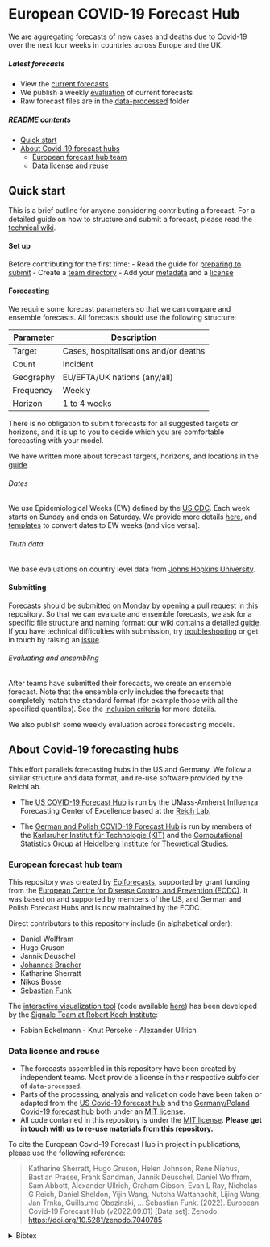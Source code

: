 
<!-- README.md is generated from README.Rmd. Please edit that file -->

# European COVID-19 Forecast Hub

We are aggregating forecasts of new cases and deaths due to Covid-19
over the next four weeks in countries across Europe and the UK.

##### Latest forecasts

  - View the [current
    forecasts](https://covid19forecasthub.eu/visualisation)
  - We publish a weekly
    [evaluation](https://covid19forecasthub.eu/reports) of current
    forecasts
  - Raw forecast files are in the
    [data-processed](https://github.com/epiforecasts/covid19-forecast-hub-europe/tree/main/data-processed)
    folder

##### README contents

  - [Quick start](#quick-start)
  - [About Covid-19 forecast hubs](#about-covid-19-forecasting-hubs)
      - [European forecast hub team](#european-forecast-hub-team)
      - [Data license and reuse](#data-license-and-reuse)

## Quick start

This is a brief outline for anyone considering contributing a forecast.
For a detailed guide on how to structure and submit a forecast, please
read the [technical wiki](../../wiki).

#### Set up

Before contributing for the first time: - Read the guide for [preparing
to submit](../../wiki/Preparing-to-submit) - Create a [team
directory](../../wiki/Creating-a-team-directory) - Add your
[metadata](../../wiki/Metadata) and a [license](../../wiki/Licensing)

#### Forecasting

We require some forecast parameters so that we can compare and ensemble
forecasts. All forecasts should use the following structure:

| Parameter | Description                           |
| --------- | ------------------------------------- |
| Target    | Cases, hospitalisations and/or deaths |
| Count     | Incident                              |
| Geography | EU/EFTA/UK nations (any/all)          |
| Frequency | Weekly                                |
| Horizon   | 1 to 4 weeks                          |

There is no obligation to submit forecasts for all suggested targets or
horizons, and it is up to you to decide which you are comfortable
forecasting with your model.

We have written more about forecast targets, horizons, and locations in
the [guide](../../wiki/Targets-and-horizons).

###### Dates

We use Epidemiological Weeks (EW) defined by the [US
CDC](https://wwwn.cdc.gov/nndss/document/MMWR_Week_overview.pdf). Each
week starts on Sunday and ends on Saturday. We provide more details
[here](../../wiki/Targets-and-horizons#date-format), and
[templates](../../template) to convert dates to EW weeks (and vice
versa).

###### Truth data

We base evaluations on country level data from [Johns Hopkins
University](https://github.com/CSSEGISandData/COVID-19/tree/master/csse_covid_19_data/csse_covid_19_time_series).

#### Submitting

Forecasts should be submitted on Monday by opening a pull request in
this repository. So that we can evaluate and ensemble forecasts, we ask
for a specific file structure and naming format: our wiki contains a
detailed [guide](../../wiki/Forecast-format). If you have technical
difficulties with submission, try
[troubleshooting](../..wiki/Troubleshooting-pull-requests) or get in
touch by raising an [issue](../issues).

###### Evaluating and ensembling

After teams have submitted their forecasts, we create an ensemble
forecast. Note that the ensemble only includes the forecasts that
completely match the standard format (for example those with all the
specified quantiles). See the [inclusion
criteria](../../wiki/Ensembling-and-evaluation) for more details.

We also publish some weekly evaluation across forecasting models.

## About Covid-19 forecasting hubs

This effort parallels forecasting hubs in the US and Germany. We follow
a similar structure and data format, and re-use software provided by the
ReichLab.

  - The [US COVID-19 Forecast
    Hub](https://github.com/reichlab/covid19-forecast-hub) is run by the
    UMass-Amherst Influenza Forecasting Center of Excellence based at
    the [Reich Lab](https://reichlab.io/).

  - The [German and Polish COVID-19 Forecast
    Hub](https://github.com/KITmetricslab/covid19-forecast-hub-de) is
    run by members of the [Karlsruher Institut für Technologie
    (KIT)](https://statistik.econ.kit.edu/index.ph) and the
    [Computational Statistics Group at Heidelberg Institute for
    Theoretical Studies](https://www.h-its.org/research/cst/).

### European forecast hub team

This repository was created by [Epiforecasts](https://epiforecasts.io),
supported by grant funding from the [European Centre for Disease Control
and Prevention (ECDC)](https://www.ecdc.europa.eu/). It was based on and
supported by members of the US, and German and Polish Forecast Hubs and
is now maintained by the ECDC.

Direct contributors to this repository include (in alphabetical order):

  - Daniel Wolffram
  - Hugo Gruson
  - Jannik Deuschel
  - [Johannes
    Bracher](https://statistik.econ.kit.edu/mitarbeiter_2902.php)
  - Katharine Sherratt
  - Nikos Bosse
  - [Sebastian
    Funk](https://www.lshtm.ac.uk/aboutus/people/funk.sebastian)

The [interactive visualization
tool](https://covid19forecasthub.eu/visualisation/) (code available
[here](https://github.com/SignaleRKI/forecast-europe)) has been
developed by the [Signale Team at Robert Koch
Institute](https://www.rki.de/EN/Content/infections/epidemiology/signals/signals_node.html):
- Fabian Eckelmann - Knut Perseke - Alexander Ullrich

### Data license and reuse

  - The forecasts assembled in this repository have been created by
    independent teams. Most provide a license in their respective
    subfolder of `data-processed`.
  - Parts of the processing, analysis and validation code have been
    taken or adapted from the [US Covid-19 forecast
    hub](https://github.com/reichlab/covid19-forecast-hub) and the
    [Germany/Poland Covid-19 forecast
    hub](https://github.com/KITmetricslab/covid19-forecast-hub-de) both
    under an [MIT
    license](https://github.com/reichlab/covid19-forecast-hub/blob/master/LICENSE).
  - All code contained in this repository is under the [MIT
    license](/LICENSE). **Please get in touch with us to re-use
    materials from this repository.**

To cite the European Covid-19 Forecast Hub in project in publications,
please use the following reference:

> Katharine Sherratt, Hugo Gruson, Helen Johnson, Rene Niehus, Bastian
> Prasse, Frank Sandman, Jannik Deuschel, Daniel Wolffram, Sam Abbott,
> Alexander Ullrich, Graham Gibson, Evan L Ray, Nicholas G Reich, Daniel
> Sheldon, Yijin Wang, Nutcha Wattanachit, Lijing Wang, Jan Trnka,
> Guillaume Obozinski, … Sebastian Funk. (2022). European Covid-19
> Forecast Hub (v2022.09.01) \[Data set\]. Zenodo.
> <https://doi.org/10.5281/zenodo.7040785>

<details>

<summary>Bibtex</summary>

``` bibtex
@dataset{katharine_sherratt_2022_7040785,
  author       = {Katharine Sherratt and
                  Hugo Gruson and
                  Helen Johnson and
                  Rene Niehus and
                  Bastian Prasse and
                  Frank Sandman and
                  Jannik Deuschel and
                  Daniel Wolffram and
                  Sam Abbott and
                  Alexander Ullrich and
                  Graham Gibson and
                  Evan L Ray and
                  Nicholas G Reich and
                  Daniel Sheldon and
                  Yijin Wang and
                  Nutcha Wattanachit and
                  Lijing Wang and
                  Jan Trnka and
                  Guillaume Obozinski and
                  Tao Sun and
                  Dorina Thanou and
                  Loic Pottier and
                  Ekaterina Krymova and
                  Maria Vittoria Barbarossa and
                  Neele Leithauser and
                  Jan Mohring and
                  Johanna Schneider and
                  Jaroslaw Wlazlo and
                  Jan Fuhrmann and
                  Berit Lange and
                  Isti Rodiah and
                  Prasith Baccam and
                  Heidi Gurung and
                  Steven Stage and
                  Bradley Suchoski and
                  Jozef Budzinski and
                  Robert Walraven and
                  Inmaculada Villanueva and
                  Vit Tucek and
                  Martin Smid and
                  Milan Zajicek and
                  Cesar Perez Alvarez and
                  Borja Reina and
                  Nikos I Bosse and
                  Sophie Meakin and
                  Pierfrancesco Alaimo Di Loro and
                  Antonello Maruotti and
                  Veronika Eclerova and
                  Andrea Kraus and
                  David Kraus and
                  Lenka Pribylova and
                  Bertsimas Dimitris and
                  Michael Lingzhi Li and
                  Soni Saksham and
                  Jonas Dehning and
                  Sebastian Mohr and
                  Viola Priesemann and
                  Grzegorz Redlarski and
                  Benjamin Bejar and
                  Giovanni Ardenghi and
                  Nicola Parolini and
                  Giovanni Ziarelli and
                  Wolfgang Bock and
                  Stefan Heyder and
                  Thomas Hotz and
                  David E Singh and
                  Miguel Guzman-Merino and
                  Jose L Aznarte and
                  David Morina and
                  Sergio Alonso and
                  Enric Alvarez and
                  Daniel Lopez and
                  Clara Prats and
                  Jan Pablo Burgard and
                  Arne Rodloff and
                  Tom Zimmermann and
                  Alexander Kuhlmann and
                  Janez Zibert and
                  Fulvia Pennoni and
                  Fabio Divino and
                  Marti Catala and
                  Gianfranco Lovison and
                  Paolo Giudici and
                  Barbara Tarantino and
                  Francesco Bartolucci and
                  Giovanna Jona Lasinio and
                  Marco Mingione and
                  Alessio Farcomeni and
                  Ajitesh Srivastava and
                  Pablo Montero-Manso and
                  Aniruddha Adiga and
                  Benjamin Hurt and
                  Bryan Lewis and
                  Madhav Marathe and
                  Przemyslaw Porebski and
                  Srinivasan Venkatramanan and
                  Rafal Bartczuk and
                  Filip Dreger and
                  Anna Gambin and
                  Krzysztof Gogolewski and
                  Magdalena Gruziel-Slomka and
                  Bartosz Krupa and
                  Antoni Moszynski and
                  Karol Niedzielewski and
                  Jedrzej Nowosielski and
                  Maciej Radwan and
                  Franciszek Rakowski and
                  Marcin Semeniuk and
                  Ewa Szczurek and
                  Jakub Zielinski and
                  Jan Kisielewski and
                  Barbara Pabjan and
                  Kirsten Holger and
                  Yuri Kheifetz and
                  Markus Scholz and
                  Marcin Bodych and
                  Maciej Filinski and
                  Radoslaw Idzikowski and
                  Tyll Krueger and
                  Tomasz Ozanski and
                  Johannes Bracher and
                  Sebastian Funk},
  title        = {European Covid-19 Forecast Hub},
  month        = sep,
  year         = 2022,
  publisher    = {Zenodo},
  version      = {v2022.09.01},
  doi          = {10.5281/zenodo.7040785},
  url          = {https://doi.org/10.5281/zenodo.7040785}
}
```

</details>
